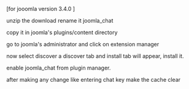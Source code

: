 
[for jooomla version 3.4.0 ]

unzip the download rename it joomla_chat 

copy it in joomla's plugins/content directory 

go to joomla's administrator and click on extension manager 

now select discover a discover tab and install tab will appear, install it.

enable joomla_chat from plugin manager.

after making any change like entering chat key make the  cache clear
